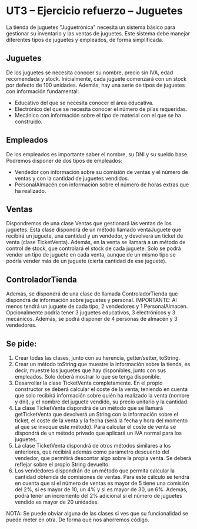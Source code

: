 # UT3 – Ejercicio refuerzo – Juguetes 

La tienda de juguetes "Juguetrónica" necesita un sistema básico para gestionar su inventario y las ventas de juguetes. Este sistema debe manejar diferentes tipos de juguetes y empleados, de forma simplificada.

## Juguetes

De los juguetes se necesita conocer su nombre, precio sin IVA, edad recomendada y stock. Inicialmente, cada juguete comenzará con un stock por defecto de 100 unidades. Además, hay una serie de tipos de juguetes con información fundamental: 

- Educativo del que se necesita conocer el área educativa. 
- Electrónico del que se necesita conocer el número de pilas requeridas. 
- Mecánico con información sobre el tipo de material con el que se ha construido. 

## Empleados

De los empleados es importante saber el nombre, su DNI y su sueldo base. Podremos disponer de dos tipos de empleados: 

- Vendedor con información sobre su comisión de ventas y el número de ventas y con la cantidad de juguetes vendidos. 
- PersonalAlmacén con información sobre el número de horas extras que ha realizado. 

## Ventas

Dispondremos de una clase Ventas que gestionará las ventas de los juguetes. Esta clase dispondrá de un método llamado ventaJuguete que recibirá un juguete, una cantidad y un vendedor, y devolverá un ticket de venta (clase TicketVenta). Además, en la venta se llamará a un método de control de stock, que controlará el stock de cada juguete. Solo se podrá vender un tipo de juguete en cada venta, aunque de un mismo tipo se podría vender más de un juguete (cierta cantidad de ese juguete). 

## ControladorTienda

Además, se dispondrá de una clase de llamada ControladorTienda que dispondrá de información sobre juguetes y personal. IMPORTANTE: Al menos tendrá un juguete de cada tipo, 2 vendedores y 1 PersonalAlmacén. Opcionalmente podría tener 3 juguetes educativos, 3 electrónicos y 3 mecánicos. Además, se podrá disponer de 4 personas de almacén y 3 vendedores. 

## Se pide: 

1. Crear todas las clases, junto con su herencia, getter/setter, toString. 
2. Crear un método toString que muestre la información sobre la tienda, es decir, muestre los juguetes que hay disponibles, junto con sus empleados. Solo deberá mostrar lo que se tenga disponible. 
3. Desarrollar la clase TicketVenta completamente. En el propio constructor se deberá calcular el coste de la venta, teniendo en cuenta que solo recibirá información sobre quién ha realizado la venta (nombre y dni), y el nombre del juguete vendido, su precio unitario y la cantidad. 
4. La clase TicketVenta dispondrá de un método que se llamará getTicketVenta que devolverá un String con la información sobre el ticket, el coste de la venta y la fecha (será la fecha y hora del momento al que se invoque este método). Para calcular el coste de venta se dispondrá de un método privado que aplicará un IVA normal para los juguetes. 
5. La clase TicketVenta dispondrá de otros métodos similares a los anteriores, que recibirá además como parámetro descuento del vendedor, que permitirá descontar algo sobre la propia venta. Se deberá reflejar sobre el propio String devuelto. 
6. Los vendedores dispondrán de un método que permita calcular la cantidad obtenida de comisiones de ventas. Para este cálculo se tendrá en cuenta que si el número de ventas es mayor de 5 tiene una comisión del 2%, si es mayor de 10, un 4% y si es mayor de 30, un 6%. Además, podrá tener un incremento del 2% adicional si el número de juguetes vendido es mayor de 20 unidades. 

NOTA: Se puede obviar alguna de las clases si ves que su funcionalidad se puede meter en otra. De forma que nos ahorremos código.

